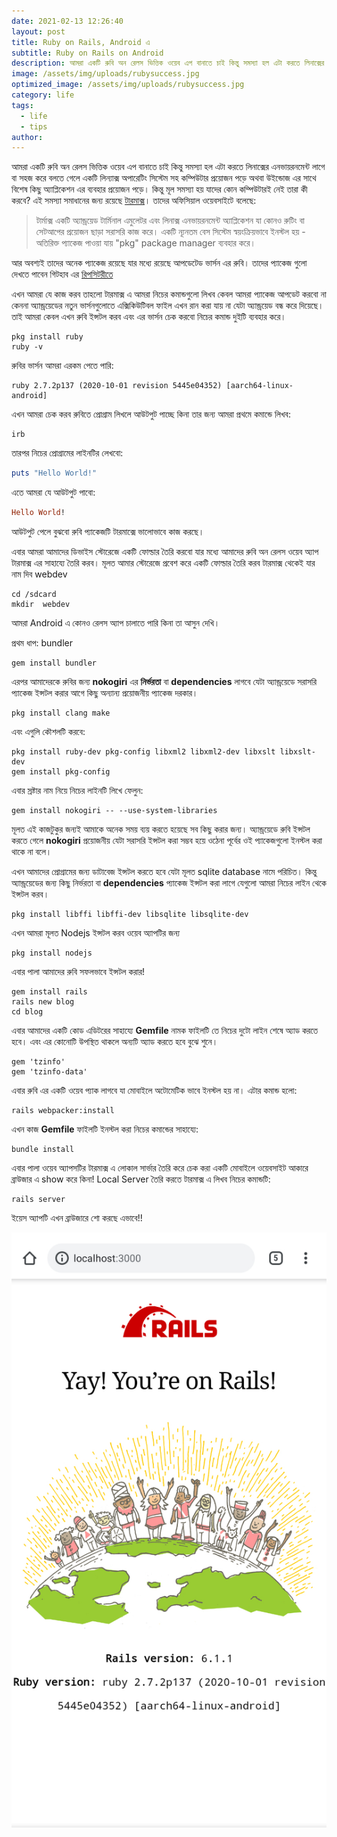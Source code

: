 ```yaml
---
date: 2021-02-13 12:26:40
layout: post
title: Ruby on Rails, Android এ
subtitle: Ruby on Rails on Android
description: আমরা একটি রুবি অন রেলস ভিত্তিক ওয়েব এপ বানাতে চাই কিন্তু সমস্যা হল এটা করতে লিনাক্সের এনভায়রনমেন্ট লাগে বা সহজ করে বলতে গেলে একটি লিন্যাক্স অপারেটিং সিস্টেম সহ  কম্পিউটার প্রয়োজন পড়ে অথবা উইন্ডোজ এর সাথে বিশেষ কিছু অ্যাপ্লিকেশন এর ব্যবহার প্রয়োজন পড়ে। কিন্তু মূল সমস্যা হয় যাদের কোন কম্পিউটারই নেই তারা কী করবে? এই সমস্যা সমাধানের জন্য রয়েছে টারমাক্স। তাদের অফিসিয়াল ওয়েবসাইটে বলেছে: 
image: /assets/img/uploads/rubysuccess.jpg
optimized_image: /assets/img/uploads/rubysuccess.jpg
category: life
tags:
  - life
  - tips
author: 
---
```


আমরা একটি রুবি অন রেলস ভিত্তিক ওয়েব এপ বানাতে চাই কিন্তু সমস্যা হল এটা করতে লিনাক্সের এনভায়রনমেন্ট লাগে বা সহজ করে বলতে গেলে একটি লিন্যাক্স অপারেটিং সিস্টেম সহ  কম্পিউটার প্রয়োজন পড়ে অথবা উইন্ডোজ এর সাথে বিশেষ কিছু অ্যাপ্লিকেশন এর ব্যবহার প্রয়োজন পড়ে। কিন্তু মূল সমস্যা হয় যাদের কোন কম্পিউটারই নেই তারা কী করবে? এই সমস্যা সমাধানের জন্য রয়েছে [টারমাক্স](http://termux.com/)। তাদের অফিসিয়াল ওয়েবসাইটে বলেছে: 

> টার্মাক্স একটি অ্যান্ড্রয়েড টার্মিনাল এমুলেটর এবং লিনাক্স এনভায়রনমেন্ট অ্যাপ্লিকেশন যা কোনও রুটিং বা সেটআপের প্রয়োজন ছাড়া সরাসরি কাজ করে। একটি ন্যূনতম বেস সিস্টেম স্বয়ংক্রিয়ভাবে ইনস্টল হয় - অতিরিক্ত প্যাকেজ পাওয়া যায় "pkg" package manager ব্যবহার করে।

আর অবশ্যই তাদের অনেক প্যাকেজ রয়েছে যার মধ্যে রয়েছে আপডেটেড ভার্সন এর রুবি। তাদের প্যাকেজ গুলো দেখতে পাবেন গিটহাব এর [রিপসিটরীতে](https://github.com/termux/termux-packages)

এখন আমরা যে কাজ করব তাহলো টারমাক্স এ আমরা নিচের কমান্ডগুলো লিখব কেবল আমরা প্যাকেজ আপডেট করবো না কেননা অ্যান্ড্রয়েডের নতুন ভার্সনগুলোতে এক্সিকিউটিবল ফাইল এখন রান করা যায় না যেটা অ্যান্ড্রয়েড বন্ধ করে দিয়েছে।  তাই আমরা কেবল এখন রুবি ইন্সটল করব এবং এর ভার্সন চেক করবো নিচের কমান্ড দুইটি ব্যবহার করে।

```
pkg install ruby
ruby -v
```
রুবির ভার্সন আমরা এরকম পেতে পারি:
```
ruby 2.7.2p137 (2020-10-01 revision 5445e04352) [aarch64-linux-android]
```

এখন আমরা চেক করব রুবিতে প্রোগ্রাম লিখলে আউটপুট পাচ্ছে কিনা তার জন্য আমরা প্রথমে কমান্ডে লিখব:

```
irb
```

তারপর নিচের প্রোগ্রামের লাইনটির লেখবো:

```rb
puts "Hello World!"
```
এতে আমরা যে আউটপুট পাবো:

```rb
Hello World!
```

আউটপুট পেলে বুঝবো রুবি প্যাকেজটি টারমাক্সে ভালোভাবে কাজ করছে।

এবার আমরা আমাদের ডিভাইস স্টোরেজে একটি ফোল্ডার তৈরি করবো যার মধ্যে আমাদের রুবি অন রেলস ওয়েব অ্যাপ টারমাক্স এর সাহায্যে তৈরি করব। মূলত আমার স্টোরেজে প্রবেশ করে একটি ফোল্ডার তৈরি করব টারমাক্স থেকেই যার নাম দিব webdev

```
cd /sdcard
mkdir  webdev
```

আমরা Android এ কোনও রেলস অ্যাপ চালাতে পারি কিনা তা আসুন দেখি।

প্রথম ধাপ:  bundler

```
gem install bundler
```

এরপর আমাদেরকে রুবির জন্য **nokogiri** এর **নির্ভরতা** বা **dependencies** লাগবে যেটা অ্যান্ড্রয়েডে সরাসরি প্যাকেজ ইন্সটল করার আগে কিছু অন্যান্য প্রয়োজনীয় প্যাকেজ দরকার।

```
pkg install clang make
```

এবং এগুলি কৌশলটি করবে:

```
pkg install ruby-dev pkg-config libxml2 libxml2-dev libxslt libxslt-dev
gem install pkg-config
```

এবার স্রষ্টার নাম নিয়ে নিচের লাইনটি লিখে ফেলুন:

```
gem install nokogiri -- --use-system-libraries
```

মূলত এই কাজটুকুর জন্যই আমাকে অনেক সময় ব্যয় করতে হয়েছে সব কিছু করার জন্য। অ্যান্ড্রয়েডে রুবি ইন্সটল করতে গেলে **nokogiri** প্রয়োজনীয় যেটা সরাসরি ইন্সটল করা সম্ভব হয়ে ওঠেনা পূর্বের ওই প্যাকেজগুলো ইনস্টল করা থাকে না বলে।

এখন আমাদের প্রোগ্রামের জন্য ডাটাবেজ ইন্সটল করতে হবে যেটা মূলত sqlite database নামে পরিচিত। কিন্তু অ্যান্ড্রয়েডের জন্য কিছু নির্ভরতা বা **dependencies** প্যাকেজ ইন্সটল করা লাগে যেগুলো আমরা নিচের লাইন থেকে ইন্সটল করব।

```
pkg install libffi libffi-dev libsqlite libsqlite-dev
```

এখন আমরা মূলত Nodejs ইন্সটল করব ওয়েব অ্যাপটির জন্য

```
pkg install nodejs
```
এবার পালা আমাদের রুবি সফলভাবে ইন্সটল করার!

```
gem install rails
rails new blog
cd blog
```

এবার আমাদের একটি কোড এডিটরের সাহায্যে **Gemfile** নামক ফাইলটি তে নিচের দুটো লাইন শেষে অ্যাড করতে হবে। এবং এর কোনোটি উপস্থিত থাকলে অন্যটি অ্যাড করতে হবে বুঝে শুনে।

```
gem 'tzinfo'
gem 'tzinfo-data'
```
এবার রুবি এর একটি ওয়েব প্যাক লাগবে যা মোবাইলে অটোমেটিক ভাবে ইনস্টল হয় না। এটার কমান্ড হলো:

```
rails webpacker:install
```

এখন কাজ **Gemfile** ফাইলটি ইনস্টল করা নিচের কমান্ডের সাহায্যে:

```
bundle install
```

এবার পালা ওয়েব অ্যাপসটির টারমাক্স এ লোকাল সার্ভার তৈরি করে চেক করা একটি মোবাইলে ওয়েবসাইট আকারে ব্রাউজার এ show করে কিনা!
Local Server তৈরি করতে টারমাক্স এ লিখব নিচের কমান্ডটি:

```
rails server
```

ইয়েস অ্যাপটি এখন ব্রাউজারে শো করছে এভাবে!!

![রুবি লোকাল হোস্ট](/assets/img/uploads/rubysuccess.jpg)

